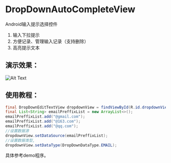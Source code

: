 # DropDownAutoCompleteView
Android输入提示选择控件

1. 输入下拉提示
2. 方便记录、管理输入记录（支持删除）
3. 高亮提示文本

## 演示效果： ##

![Alt Text](https://github.com/tangchiech/DropDownAutoCompleteView/blob/master/gif/dropdown.gif)


## 使用教程： ##

```java
final DropDownEditTextView dropdownView = findViewById(R.id.dropdownView);
final List<String> emailPreffixList = new ArrayList<>();
emailPreffixList.add("@gmail.com");
emailPreffixList.add("@163.com");
emailPreffixList.add("@qq.com");
//设置数据源
dropdownView.setDataSource(emailPreffixList);
//设置数据类型,
dropdownView.setDataType(DropDownDataType.EMAIL);
```

具体参考demo程序。
